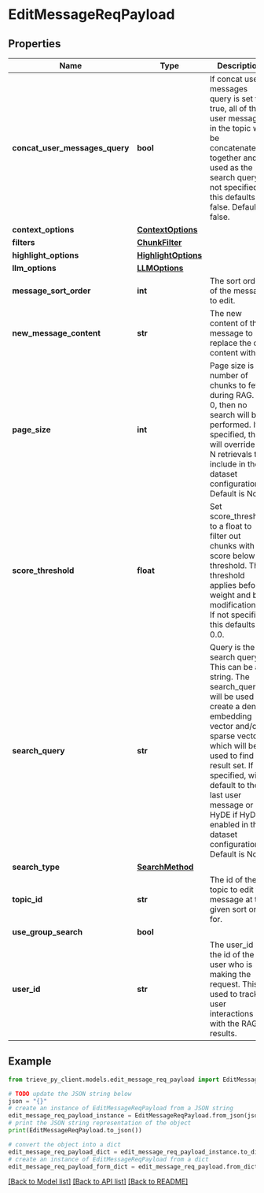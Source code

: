 # EditMessageReqPayload


## Properties

Name | Type | Description | Notes
------------ | ------------- | ------------- | -------------
**concat_user_messages_query** | **bool** | If concat user messages query is set to true, all of the user messages in the topic will be concatenated together and used as the search query. If not specified, this defaults to false. Default is false. | [optional] 
**context_options** | [**ContextOptions**](ContextOptions.md) |  | [optional] 
**filters** | [**ChunkFilter**](ChunkFilter.md) |  | [optional] 
**highlight_options** | [**HighlightOptions**](HighlightOptions.md) |  | [optional] 
**llm_options** | [**LLMOptions**](LLMOptions.md) |  | [optional] 
**message_sort_order** | **int** | The sort order of the message to edit. | 
**new_message_content** | **str** | The new content of the message to replace the old content with. | 
**page_size** | **int** | Page size is the number of chunks to fetch during RAG. If 0, then no search will be performed. If specified, this will override the N retrievals to include in the dataset configuration. Default is None. | [optional] 
**score_threshold** | **float** | Set score_threshold to a float to filter out chunks with a score below the threshold. This threshold applies before weight and bias modifications. If not specified, this defaults to 0.0. | [optional] 
**search_query** | **str** | Query is the search query. This can be any string. The search_query will be used to create a dense embedding vector and/or sparse vector which will be used to find the result set. If not specified, will default to the last user message or HyDE if HyDE is enabled in the dataset configuration. Default is None. | [optional] 
**search_type** | [**SearchMethod**](SearchMethod.md) |  | [optional] 
**topic_id** | **str** | The id of the topic to edit the message at the given sort order for. | 
**use_group_search** | **bool** |  | [optional] 
**user_id** | **str** | The user_id is the id of the user who is making the request. This is used to track user interactions with the RAG results. | [optional] 

## Example

```python
from trieve_py_client.models.edit_message_req_payload import EditMessageReqPayload

# TODO update the JSON string below
json = "{}"
# create an instance of EditMessageReqPayload from a JSON string
edit_message_req_payload_instance = EditMessageReqPayload.from_json(json)
# print the JSON string representation of the object
print(EditMessageReqPayload.to_json())

# convert the object into a dict
edit_message_req_payload_dict = edit_message_req_payload_instance.to_dict()
# create an instance of EditMessageReqPayload from a dict
edit_message_req_payload_form_dict = edit_message_req_payload.from_dict(edit_message_req_payload_dict)
```
[[Back to Model list]](../README.md#documentation-for-models) [[Back to API list]](../README.md#documentation-for-api-endpoints) [[Back to README]](../README.md)


